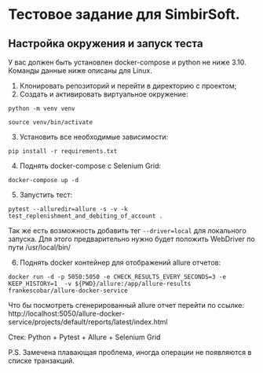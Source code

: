 # Тестовое задание для SimbirSoft.

## Настройка окружения и запуск теста

У вас должен быть установлен docker-compose и python не ниже 3.10. Команды данные ниже описаны для Linux.

1. Клонировать репозиторий и перейти в директорию с проектом;
2. Создать и активировать виртуальное окружение:

`python -m venv venv`

`source venv/bin/activate`

3. Установить все необходимые зависимости:

`pip install -r requirements.txt`

4. Поднять docker-compose с Selenium Grid: 

`docker-compose up -d`

5. Запустить тест:

`pytest --alluredir=allure -s -v -k test_replenishment_and_debiting_of_account .`

Так же есть возможность добавить тег `--driver=local` для локального запуска.
Для этого предварительно нужно будет положить WebDriver по пути /usr/local/bin/

6. Поднять docker контейнер для отображений allure отчетов:   

`docker run -d -p 5050:5050 -e CHECK_RESULTS_EVERY_SECONDS=3 -e KEEP_HISTORY=1  -v ${PWD}/allure:/app/allure-results  frankescobar/allure-docker-service`

Что бы посмотреть сгенерированный allure отчет перейти по ссылке:   
http://localhost:5050/allure-docker-service/projects/default/reports/latest/index.html

Cтек: Python + Pytest + Allure + Selenium Grid

P.S. Замечена плавающая проблема, иногда операции не появляются в списке транзакций.

